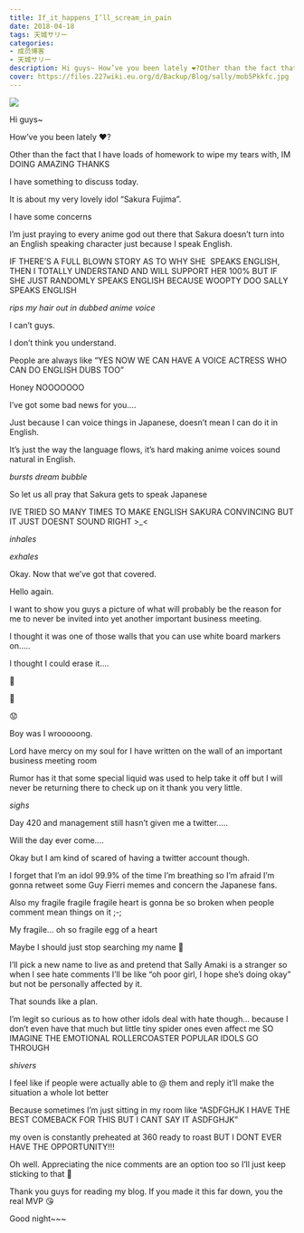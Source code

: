 ```yaml
---
title: If_it_happens_I’ll_scream_in_pain
date: 2018-04-18
tags: 天城サリー
categories: 
- 成员博客
- 天城サリー
description: Hi guys~ How’ve you been lately ❤️?Other than the fact that I have loads of homework to wipe my tears with, IM DOING AMAZING THANKSI have something to discuss today. It is about my very lovely idol...
cover: https://files.227wiki.eu.org/d/Backup/Blog/sally/mob5Pkkfc.jpg 
---
```

![](https://files.227wiki.eu.org/d/Backup/Blog/sally/mob5Pkkfc.jpg)

Hi guys~ 




How’ve you been lately ❤️?




Other than the fact that I have loads of homework to wipe my tears with, IM DOING AMAZING THANKS




I have something to discuss today. 




It is about my very lovely idol “Sakura Fujima”.




I have some concerns 




I’m just praying to every anime god out there that Sakura doesn’t turn into an English speaking character just because I speak English. 




IF THERE’S A FULL BLOWN STORY AS TO WHY SHE  SPEAKS ENGLISH, THEN I TOTALLY UNDERSTAND AND WILL SUPPORT HER 100% BUT IF SHE JUST RANDOMLY SPEAKS ENGLISH BECAUSE WOOPTY DOO SALLY SPEAKS ENGLISH 




*rips my hair out in dubbed anime voice* 




I can’t guys. 




I don’t think you understand.




People are always like “YES NOW WE CAN HAVE A VOICE ACTRESS WHO CAN DO ENGLISH DUBS TOO” 




Honey NOOOOOOO




I’ve got some bad news for you....




Just because I can voice things in Japanese, doesn’t mean I can do it in English.




It’s just the way the language flows, it’s hard making anime voices sound natural in English. 




*bursts dream bubble*




So let us all pray that Sakura gets to speak Japanese 




IVE TRIED SO MANY TIMES TO MAKE ENGLISH SAKURA CONVINCING BUT IT JUST DOESNT SOUND RIGHT >_< 




*inhales*




*exhales* 




Okay. Now that we’ve got that covered. 




Hello again. 




I want to show you guys a picture of what will probably be the reason for me to never be invited into yet another important business meeting. 


I thought it was one of those walls that you can use white board markers on.....




I thought I could erase it....




🤭




🙁




😟




Boy was I wrooooong.




Lord have mercy on my soul for I have written on the wall of an important business meeting room 




Rumor has it that some special liquid was used to help take it off but I will never be returning there to check up on it thank you very little. 




*sighs*




Day 420 and management still hasn’t given me a twitter.....




Will the day ever come....




Okay but I am kind of scared of having a twitter account though. 




I forget that I’m an idol 99.9% of the time I’m breathing so I’m afraid I’m gonna retweet some Guy Fierri memes and concern the Japanese fans. 




Also my fragile fragile fragile heart is gonna be so broken when people comment mean things on it ;-; 




My fragile... oh so fragile egg of a heart 




Maybe I should just stop searching my name 🤔




I’ll pick a new name to live as and pretend that Sally Amaki is a stranger so when I see hate comments I’ll be like “oh poor girl, I hope she’s doing okay” but not be personally affected by it.




That sounds like a plan. 




I’m legit so curious as to how other idols deal with hate though... because I don’t even have that much but little tiny spider ones even affect me SO IMAGINE THE EMOTIONAL ROLLERCOASTER POPULAR IDOLS GO THROUGH 




*shivers* 




I feel like if people were actually able to @ them and reply it’ll make the situation a whole lot better 




Because sometimes I’m just sitting in my room like “ASDFGHJK I HAVE THE BEST COMEBACK FOR THIS BUT I CANT SAY IT ASDFGHJK” 




my oven is constantly preheated at 360 ready to roast BUT I DONT EVER HAVE THE OPPORTUNITY!!!




Oh well. Appreciating the nice comments are an option too so I’ll just keep sticking to that 😬




Thank you guys for reading my blog. If you made it this far down, you the real MVP 😘




Good night~~~ 













































